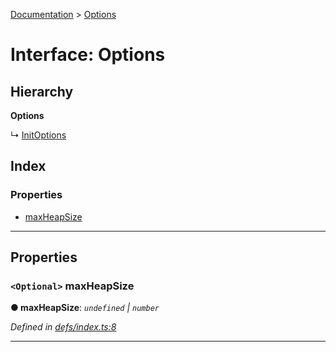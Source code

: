 [Documentation](../README.md) > [Options](../interfaces/options.md)

# Interface: Options

## Hierarchy

**Options**

↳  [InitOptions](initoptions.md)

## Index

### Properties

* [maxHeapSize](options.md#maxheapsize)

---

## Properties

<a id="maxheapsize"></a>

### `<Optional>` maxHeapSize

**● maxHeapSize**: *`undefined` \| `number`*

*Defined in [defs/index.ts:8](https://github.com/badbatch/cachemap/blob/1fafbca/packages/local-storage/src/defs/index.ts#L8)*

___

